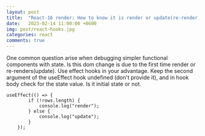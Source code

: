 ```yaml
---
layout: post
title:  "React-16 render: How to know it is render or update(re-render)"
date:   2023-02-14 11:00:00 +0600
img: post/react-hooks.jpg
categories: react
comments: true
---
```


One common question arise when debugging simpler functional components with state. Is this dom change is due to the first time render or re-renders(update).
Use effect hooks in your advantage. Keep the second argument of the useEffect hook undefined (don't provide it), and in hook body check for the state value. Is it initial state or not.

```
useEffect(() => {
        if (!rows.length) {
            console.log("render");
        } else {
            console.log("update");
        }
    });
```
